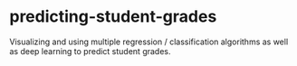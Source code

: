 # predicting-student-grades
Visualizing and using multiple regression / classification algorithms as well as deep learning to predict student grades.

